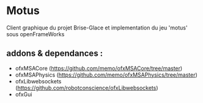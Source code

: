 # Motus 

Client graphique du projet Brise-Glace et implementation du jeu 'motus' sous openFrameWorks

## addons & dependances :
* ofxMSACore        (https://github.com/memo/ofxMSACore/tree/master)
* ofxMSAPhysics     (https://github.com/memo/ofxMSAPhysics/tree/master)
* ofxLibwebsockets  (https://github.com/robotconscience/ofxLibwebsockets)
* ofxGui





